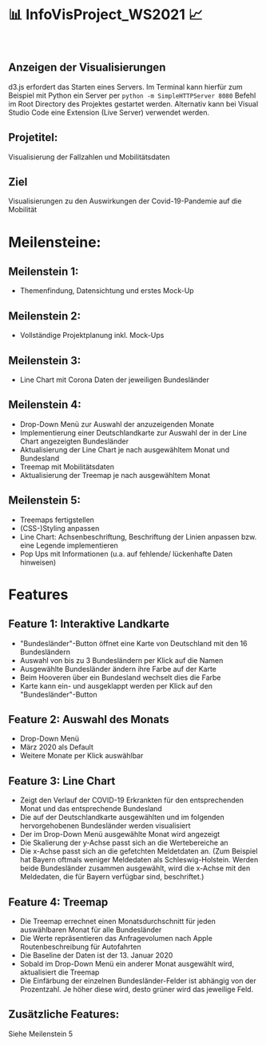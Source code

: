 # 📊 InfoVisProject_WS2021 📈
<br/>

## Anzeigen der Visualisierungen
d3.js erfordert das Starten eines Servers. Im Terminal kann hierfür zum Beispiel mit Python ein Server per `python -m SimpleHTTPServer 8080` Befehl im Root Directory des Projektes gestartet werden.
Alternativ kann bei Visual Studio Code eine Extension (Live Server) verwendet werden.

## Projetitel:
Visualisierung der Fallzahlen und Mobilitätsdaten
<br/>

## Ziel
Visualisierungen zu den Auswirkungen der Covid-19-Pandemie auf die Mobilität
<br/>

# Meilensteine:
## Meilenstein 1:
- Themenfindung, Datensichtung und erstes Mock-Up

## Meilenstein 2:
- Vollständige Projektplanung inkl. Mock-Ups

## Meilenstein 3:
- Line Chart mit Corona Daten der jeweiligen Bundesländer

## Meilenstein 4:
- Drop-Down Menü zur Auswahl der anzuzeigenden Monate
- Implementierung einer Deutschlandkarte zur Auswahl der in der Line Chart angezeigten Bundesländer
- Aktualisierung der Line Chart je nach ausgewähltem Monat und Bundesland
- Treemap mit Mobilitätsdaten
- Aktualisierung der Treemap je nach ausgewähltem Monat

## Meilenstein 5:
- Treemaps fertigstellen
- (CSS-)Styling anpassen
- Line Chart: Achsenbeschriftung, Beschriftung der Linien anpassen bzw. eine Legende implementieren
- Pop Ups mit Informationen (u.a. auf fehlende/ lückenhafte Daten hinweisen)


# Features
## Feature 1: Interaktive Landkarte
- "Bundesländer"-Button öffnet eine Karte von Deutschland mit den 16 Bundesländern
- Auswahl von bis zu 3 Bundesländern per Klick auf die Namen
- Ausgewählte Bundesländer ändern ihre Farbe auf der Karte
- Beim Hooveren über ein Bundesland wechselt dies die Farbe
- Karte kann ein- und ausgeklappt werden per Klick auf den "Bundesländer"-Button
 
## Feature 2: Auswahl des Monats 
- Drop-Down Menü
- März 2020 als Default
- Weitere Monate per Klick auswählbar

## Feature 3: Line Chart
- Zeigt den Verlauf der COVID-19 Erkrankten für den entsprechenden Monat und das entsprechende Bundesland
- Die auf der Deutschlandkarte ausgewählten und im folgenden hervorgehobenen Bundesländer werden visualisiert
- Der im Drop-Down Menü ausgewählte Monat wird angezeigt
- Die Skalierung der y-Achse passt sich an die Wertebereiche an
- Die x-Achse passt sich an die gefetchten Meldetdaten an. (Zum Beispiel hat Bayern oftmals weniger Meldedaten als Schleswig-Holstein. Werden beide Bundesländer zusammen ausgewählt, wird die x-Achse mit den Meldedaten, die für Bayern verfügbar sind, beschriftet.)

## Feature 4: Treemap
- Die Treemap errechnet einen Monatsdurchschnitt für jeden auswählbaren Monat für alle Bundesländer
- Die Werte repräsentieren das Anfragevolumen nach Apple Routenbeschreibung für Autofahrten
- Die Baseline der Daten ist der 13. Januar 2020
- Sobald im Drop-Down Menü ein anderer Monat ausgewählt wird, aktualisiert die Treemap
- Die Einfärbung der einzelnen Bundesländer-Felder ist abhängig von der Prozentzahl. Je höher diese wird, desto grüner wird das jeweilige Feld.

## Zusätzliche Features: 
Siehe Meilenstein 5